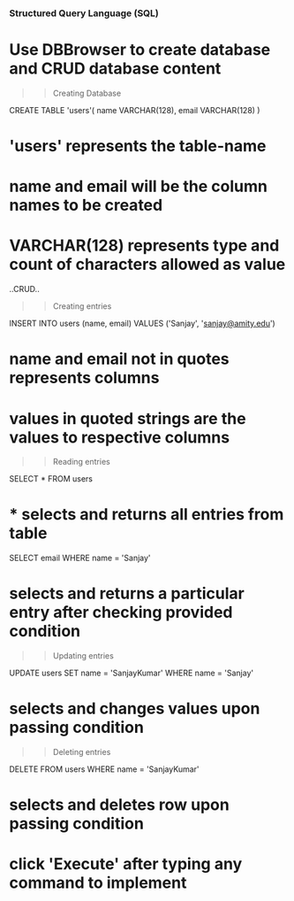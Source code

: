 ### Structured Query Language (SQL)

# Use DBBrowser to create database and CRUD database content

>> Creating Database

CREATE TABLE 'users'(
    name  VARCHAR(128),
    email VARCHAR(128)
)

# 'users' represents the table-name
# name and email will be the column names to be created
# VARCHAR(128) represents type and count of characters allowed as value  

..CRUD..

>> Creating entries

INSERT INTO users (name, email) VALUES ('Sanjay', 'sanjay@amity.edu')

# name and email not in quotes represents columns
# values in quoted strings are the values to respective columns 

>> Reading entries

SELECT * FROM users
# * selects and returns all entries from table

SELECT email WHERE name = 'Sanjay'
# selects and returns a particular entry after checking provided condition

>> Updating entries

UPDATE users SET name = 'SanjayKumar' WHERE name = 'Sanjay'
# selects and changes values upon passing condition

>> Deleting entries

DELETE FROM users WHERE name = 'SanjayKumar'
# selects and deletes row upon passing condition

# click 'Execute' after typing any command to implement
